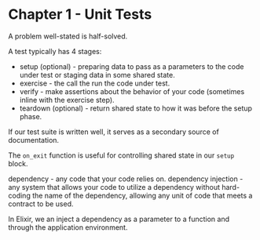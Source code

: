 # Chapter 1 - Unit Tests

A problem well-stated is half-solved.

A test typically has 4 stages:

+ setup (optional) - preparing data to pass as a parameters to the code under test or staging data in some shared state.
+ exercise - the call the run the code under test.
+ verify - make assertions about the behavior of your code (sometimes inline with the exercise step).
+ teardown (optional) - return shared state to how it was before the setup phase.

If our test suite is written well, it serves as a secondary source of documentation.

The `on_exit` function is useful for controlling shared state in our `setup` block.

dependency - any code that your code relies on.
dependency injection - any system that allows your code to utilize a dependency without hard-coding the name of the dependency,
                       allowing any unit of code that meets a contract to be used.

In Elixir, we an inject a dependency as a parameter to a function and through the application environment.

